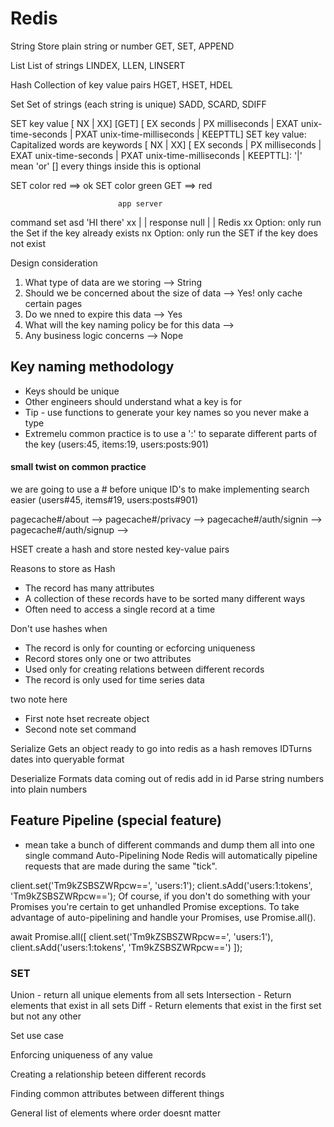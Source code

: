 # Redis

String
Store plain string or number
GET, SET, APPEND

List
List of strings
LINDEX, LLEN, LINSERT

Hash
Collection of key value pairs
HGET, HSET, HDEL

Set
Set of strings (each string is unique)
SADD, SCARD, SDIFF

SET key value [ NX | XX] [GET] [ EX seconds | PX milliseconds | EXAT unix-time-seconds | PXAT unix-time-milliseconds | KEEPTTL]
SET key value: Capitalized words are keywords
[ NX | XX] [ EX seconds | PX milliseconds | EXAT unix-time-seconds | PXAT unix-time-milliseconds | KEEPTTL]: '|' mean 'or'
[] every things inside this is optional

SET color red ==> ok
SET color green GET ==> red

                            app server

command set asd 'HI there' xx | | response null
| |
Redis
xx Option: only run the Set if the key already exists
nx Option: only run the SET if the key does not exist

Design consideration

1. What type of data are we storing --> String
2. Should we be concerned about the size of data --> Yes! only cache certain pages
3. Do we nned to expire this data --> Yes
4. What will the key naming policy be for this data -->
5. Any business logic concerns --> Nope

## Key naming methodology

-   Keys should be unique
-   Other engineers should understand what a key is for
-   Tip - use functions to generate your key names so you never make a type
-   Extremelu common practice is to use a ':' to separate different parts of the key (users:45, items:19, users:posts:901)

#### small twist on common practice

we are going to use a # before unique ID's to make implementing search easier
(users#45, items#19, users:posts#901)

pagecache#/about --> <html></html>
pagecache#/privacy --> <html></html>
pagecache#/auth/signin --> <html></html>
pagecache#/auth/signup --> <html></html>

HSET
create a hash and store nested key-value pairs

Reasons to store as Hash
+ The record has many attributes
+ A collection of these records have to be sorted many different ways
+ Often need to access a single record at a time

Don't use hashes when
+ The record is only for counting or ecforcing uniqueness
+ Record stores only one or two attributes
+ Used only for creating relations between different records
+ The record is only used for time series data

two note here
- First note
hset recreate object
- Second note
set command

Serialize
Gets an object ready to go into redis as a hash
removes IDTurns dates into queryable format

Deserialize
Formats data coming out of redis
add in id
Parse string numbers into plain numbers

## Feature Pipeline  (special feature)
- mean take a bunch of different commands and dump them all into one single command
Auto-Pipelining
Node Redis will automatically pipeline requests that are made during the same "tick".

client.set('Tm9kZSBSZWRpcw==', 'users:1');
client.sAdd('users:1:tokens', 'Tm9kZSBSZWRpcw==');
Of course, if you don't do something with your Promises you're certain to get unhandled Promise exceptions. To take advantage of auto-pipelining and handle your Promises, use Promise.all().

await Promise.all([
  client.set('Tm9kZSBSZWRpcw==', 'users:1'),
  client.sAdd('users:1:tokens', 'Tm9kZSBSZWRpcw==')
]);

### SET
Union - return all unique elements from all sets
Intersection - Return elements that exist in all sets
Diff - Return elements that exist in the first set but not any other

Set use case

Enforcing uniqueness of any value

Creating a relationship beteen different records

Finding common attributes between different things

General list of elements where order doesnt matter
